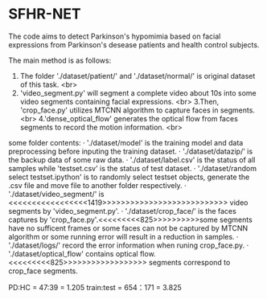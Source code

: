 # SFHR-NET

The code aims to detect Parkinson's hypomimia based on facial expressions from Parkinson's desease patients and health control subjects.

The main method is as follows:

1. The folder './dataset/patient/' and './dataset/normal/' is original dataset of this task. \<br>
2. 'video_segment.py' will segment a complete video about 10s into some video segments containing facial expressions. \<br>
3.Then, 'crop_face.py' utilizes MTCNN algorithm to capture faces in segments. \<br>
4.'dense_optical_flow' generates the optical flow from faces segments to record the motion information. \<br>

some folder contents:
· './dataset/model' is the training model and data preprocessing before inputing the training dataset.
· './dataset/datazip/' is the backup data of some raw data.
· './dataset/label.csv' is the status of all samples while 'testset.csv' is the status of test dataset.
· './dataset/random select testset.ipython' is to randomly select testset objects, generate the .csv file and move file to another folder respectively.
· './dataset/video_segment/' is <<<<<<<<<<<<<<<<<1419>>>>>>>>>>>>>>>>>>>>>>>>>>> video segments by 'video_segment.py'.
· './dataset/crop_face/' is the faces captures by 'crop_face.py'.<<<<<<<<<825>>>>>>>>>>some segments have no sufficent frames or some faces can not be captured by MTCNN algorithm or some running error will result in a reduction in samples.
· './dataset/logs/' record the error information when runing crop_face.py.
· './dataset/optical_flow' contains optical flow.<<<<<<<<<825>>>>>>>>>>>>>>>>>> segments correspond to crop_face segments.


PD:HC = 47:39 = 1.205
train:test = 654：171 = 3.825
